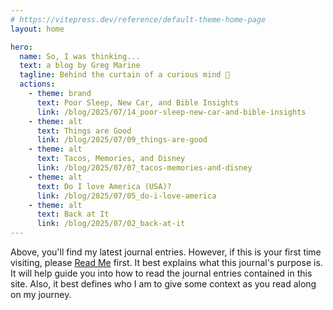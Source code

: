 ```yaml
---
# https://vitepress.dev/reference/default-theme-home-page
layout: home

hero:
  name: So, I was thinking...
  text: a blog by Greg Marine
  tagline: Behind the curtain of a curious mind 🤔
  actions:
    - theme: brand
      text: Poor Sleep, New Car, and Bible Insights
      link: /blog/2025/07/14_poor-sleep-new-car-and-bible-insights
    - theme: alt
      text: Things are Good
      link: /blog/2025/07/09_things-are-good
    - theme: alt
      text: Tacos, Memories, and Disney
      link: /blog/2025/07/07_tacos-memories-and-disney
    - theme: alt
      text: Do I love America (USA)?
      link: /blog/2025/07/05_do-i-love-america
    - theme: alt
      text: Back at It
      link: /blog/2025/07/02_back-at-it
---
```


Above, you'll find my latest journal entries. However, if this is your first time visiting, please [Read Me](read-me) first. It best explains what this journal's purpose is. It will help guide you into how to read the journal entries contained in this site. Also, it best defines who I am to give some context as you read along on my journey.